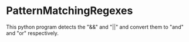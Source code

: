 # PatternMatchingRegexes
This python program detects the "&amp;&amp;" and "||" and convert them to "and" and "or" respectively.
